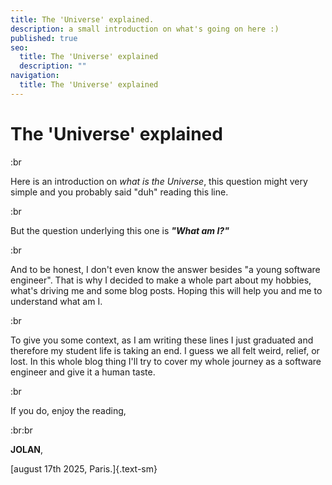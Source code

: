 ```yaml
---
title: The 'Universe' explained.
description: a small introduction on what's going on here :)
published: true
seo:
  title: The 'Universe' explained
  description: ""
navigation:
  title: The 'Universe' explained
---
```


# The 'Universe' explained

:br

Here is an introduction on *what is the Universe*, this question might very simple and you probably said "duh" reading this line.

:br

But the question underlying this one is ***"What am I?"***

:br

And to be honest, I don't even know the answer besides "a young software engineer". That is why I decided to make a whole part about my hobbies, what's driving me and some blog posts. Hoping this will help you and me to understand what am I.

:br

To give you some context, as I am writing these lines I just graduated and therefore my student life is taking an end. I guess we all felt weird, relief, or lost. In this whole blog thing I'll try to cover my whole journey as a software engineer and give it a human taste.

:br

If you do, enjoy the reading,

:br:br

**JOLAN**,

[august 17th 2025, Paris.]{.text-sm}

